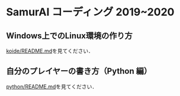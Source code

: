 # SamurAI コーディング 2019~2020

## Windows上でのLinux環境の作り方

[koide/README.md](python/README.md)を見てください．

## 自分のプレイヤーの書き方（Python 編）

[python/README.md](python/README.md)を見てください．

